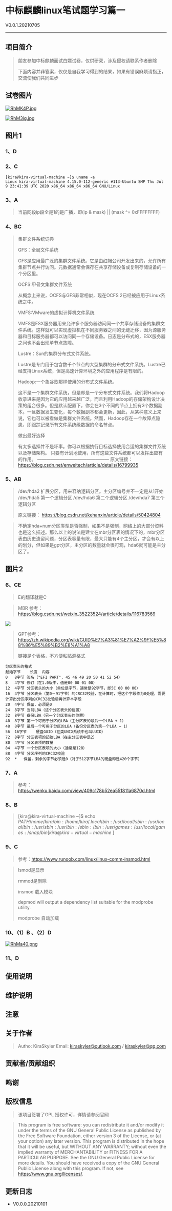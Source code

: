 # 中标麒麟linux笔试题学习篇一

V0.0.1.20210705

------

## 项目简介

> 朋友参加中标麒麟面试白嫖试卷，仅供研究，涉及侵权请联系作者删除
>
> 下面内容并非答案，仅仅是自我学习得到的结果，如果有错误麻烦请指正，交流使我们共同进步

## 试卷图片

[![RhMK4P.jpg](https://z3.ax1x.com/2021/07/05/RhMK4P.jpg)](https://imgtu.com/i/RhMK4P)

[![RhM3jg.jpg](https://z3.ax1x.com/2021/07/05/RhM3jg.jpg)](https://imgtu.com/i/RhM3jg)

## 图片1

### 1、D

### 2、C

```
[kira@kira-virtual-machine ~]$ uname -a
Linux kira-virtual-machine 4.15.0-112-generic #113-Ubuntu SMP Thu Jul 9 23:41:39 UTC 2020 x86_64 x86_64 x86_64 GNU/Linux
```

### 3、A

> 当前网段ip段全是1的是广播，即(ip & mask) || (mask ^= 0xFFFFFFFF)

### 4、BC

> 集群文件系统词典
>
>
> GFS：全局文件系统
>
>
> GFS是应用最广泛的集群文件系统。它是由红帽公司开发出来的，允许所有集群节点并行访问。元数据通常会保存在共享存储设备或复制存储设备的一个分区里。
>
>
> OCFS:甲骨文集群文件系统
>
>
> 从概念上来说，OCFS与GFS非常相似，现在OCFS 2已经被应用于Linux系统之中。
>
>
> VMFS:VMware的虚拟计算机文件系统
>
>
> VMFS是ESX服务器用来允许多个服务器访问同一个共享存储设备的集群文件系统。这样就可以实现虚拟机在不同服务器之间的无缝迁移，因为源服务器和目标服务器都可以访问同一个存储设备。日志是分布式的，ESX服务器之间也不会出现单节点故障。
>
>
> Lustre：Sun的集群分布式文件系统。
>
>
> Lustre是专门用于包含数千个节点的大型集群的分布式文件系统。Lustre已经支持Linux系统，但是高速计算环境之外的应用程序是有限的。
>
>
> Hadoop:一个象谷歌那样使用的分布式文件系统。
>
>
> 这不是一个集群文件系统，但是却是一个分布式文件系统。我们将Hadoop收录进来是因为它的应用越来越广泛，而且利用Hadoop的存储架构设计决策的组合很多。但是默认配置下，你会在3个不同的节点上拥有3个数据副本。一旦数据发生变化，每个数据副本都会更新，因此，从某种意义上来说，它也可以被看做是集群文件系统。然而，Hadoop存在一个故障点隐患，即跟踪记录所有文件系统级数据的命名节点。
>
>
> 做出最好选择
>
> 有太多选择并不是坏事。你可以根据执行目标选择使用合适的集群文件系统以及存储架构。 只要有计划地使用，所有这些文件系统都可以发挥出应有的作用。
> ————————————————
> 原文链接：https://blog.csdn.net/enweitech/article/details/16799935

### 5、AB

> /dev/hda2 扩展分区，用来容纳逻辑分区。主分区编号并不一定是从1开始
> /dev/hda5 第一个逻辑分区
> /dev/hda6 第二个逻辑分区
> /dev/hda7 第三个逻辑分区
>
> 原文链接： https://blog.csdn.net/kehanxin/article/details/50424804

> ​	不确定hda+num分区类型是否强制，如果不是强制，网络上的大部分资料也是这么描述。那么以上的说法是建立在mbr分区表的情况下的，mbr分区表由历史遗留问题，分区表容量有限，最大只能有4个主分区，才会有以上的划分，但如果是gpt分区，主分区的数量就会很可观，hda6就可能是主分区了。

## 图片2

### 6、CE

> E的翻译就是C

> MBR 参考：https://blog.csdn.net/weixin_35223524/article/details/116783569

![](https://img-blog.csdnimg.cn/img_convert/ebc678dc6383bf0d276edd527db8d397.png)

> GPT参考： https://zh.wikipedia.org/wiki/GUID%E7%A3%81%E7%A2%9F%E5%88%86%E5%89%B2%E8%A1%A8
>
> 链接是个表格，不方便粘贴源格式

```
分区表头的格式
起始字节	长度	内容
0	8字节	签名（"EFI PART", 45 46 49 20 50 41 52 54）
8	4字节	修订（在1.0版中，值是00 00 01 00）
12	4字节	分区表头的大小（单位是字节，通常是92字节，即5C 00 00 00）
16	4字节	分区表头（第0－91字节）的CRC32校验，在计算时，把这个字段作为0处理，需要计算出分区序列的CRC32校验后再计算本字段
20	4字节	保留，必须是0
24	8字节	当前LBA（这个分区表头的位置）
32	8字节	备份LBA（另一个分区表头的位置）
40	8字节	第一个可用于分区的LBA（主分区表的最后一个LBA + 1）
48	8字节	最后一个可用于分区的LBA（备份分区表的第一个LBA − 1）
56	16字节	硬盘GUID（在类UNIX系统中也叫UUID）
72	8字节	分区表项的起始LBA（在主分区表中是2）
80	4字节	分区表项的数量
84	4字节	一个分区表项的大小（通常是128）
88	4字节	分区序列的CRC32校验
92	*	保留，剩余的字节必须是0（对于512字节LBA的硬盘即是420个字节）
```

### 7、A

> 参考：https://wenku.baidu.com/view/409c178b52ea551811a6870d.html

### 8、B

> [kira@kira-virtual-machine ~]$ echo  $PATH
> /home/kira/bin:/home/kira/.local/bin:/usr/local/sbin:/usr/local/bin:/usr/sbin:/usr/bin:/sbin:/bin:/usr/games:/usr/local/games:/snap/bin
> [kira@kira-virtual-machine ~]$ 

### 9、C

> 参考：https://www.runoob.com/linux/linux-comm-insmod.html

> lsmod是显示
>
> rmmod是删除
>
> insmod 载入模块
>
> depmod will output a dependency list suitable for the modprobe utility.
>
> modprobe 自动加载

### 10、（1）B 、（2）D

[![RhMa40.png](https://z3.ax1x.com/2021/07/05/RhMa40.png)](https://imgtu.com/i/RhMa40)

### 11、D

## 使用说明

## 维护说明

## 注意

## 关于作者

>Autho: KiraSkyler
>Email: kiraskyler@outlook.com / kiraskyler@qq.com

## 贡献者/贡献组织

## 鸣谢

## 版权信息

> 该项目签署了GPL 授权许可，详情请参阅官网

>This program is free software: you can redistribute it and/or modify
>it under the terms of the GNU General Public License as published by
>the Free Software Foundation, either version 3 of the License, or
>(at your option) any later version.
>This program is distributed in the hope that it will be useful,
>but WITHOUT ANY WARRANTY; without even the implied warranty of
>MERCHANTABILITY or FITNESS FOR A PARTICULAR PURPOSE.  See the
>GNU General Public License for more details.
>You should have received a copy of the GNU General Public License
>along with this program.  If not, see <https://www.gnu.org/licenses/>.

## 更新日志

* V0.0.0.20210101